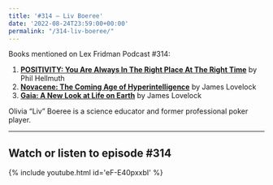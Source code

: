 ```yaml
---
title: '#314 – Liv Boeree'
date: '2022-08-24T23:59:00+00:00'
permalink: "/314-liv-boeree/"
---
```


Books mentioned on Lex Fridman Podcast #314:

1. <b><a href="https://amzn.to/3V28AOw" target="_blank" rel="sponsored noopener noreferrer">POSITIVITY: You Are Always In The Right Place At The Right Time</a></b> by Phil Hellmuth
2. <b><a href="https://amzn.to/3EHKovL" target="_blank" rel="sponsored noopener noreferrer">Novacene: The Coming Age of Hyperintelligence</a></b> by James Lovelock
3. <b><a href="https://amzn.to/3TLwg8X" target="_blank" rel="sponsored noopener noreferrer">Gaia: A New Look at Life on Earth</a></b> by James Lovelock

Olivia “Liv” Boeree is a science educator and former professional poker player.

- - - - - -

## Watch or listen to episode #314

{% include youtube.html id='eF-E40pxxbI' %}